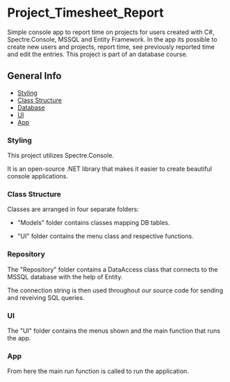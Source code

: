 # Project_Timesheet_Report

Simple console app to report time on projects for users created with C#, Spectre.Console, MSSQL and Entity Framework.
In the app its possible to create new users and projects, report time, see previously reported time and edit the entries.
This project is part of an database course.

## General Info
 
* [Styling](#styling)  
* [Class Structure](#class-structure) 
* [Database](#database)
* [UI](#ui)
* [App](#app)


### Styling

This project utilizes Spectre.Console.

It is an open-source .NET library that makes it easier to create beautiful console applications.

### Class Structure

Classes are arranged in four separate folders:

* "Models" folder contains classes mapping DB tables.

* "UI" folder contains the menu class and respective functions.

### Repository

The "Repository" folder contains a DataAccess class that connects to the MSSQL database with the help of Entity.

The connection string is then used throughout our source code for sending and reveiving SQL queries.

### UI

The "UI" folder contains the menus shown and the main function that runs the app.

### App

From here the main run function is called to run the application.
